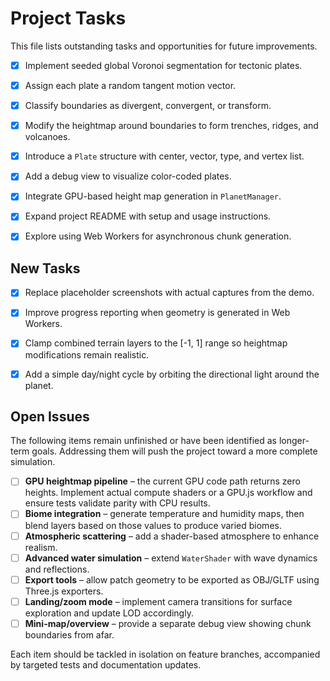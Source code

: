 # Project Tasks

This file lists outstanding tasks and opportunities for future improvements.

- [x] Implement seeded global Voronoi segmentation for tectonic plates.
- [x] Assign each plate a random tangent motion vector.
- [x] Classify boundaries as divergent, convergent, or transform.
- [x] Modify the heightmap around boundaries to form trenches, ridges, and volcanoes.
- [x] Introduce a `Plate` structure with center, vector, type, and vertex list.
- [x] Add a debug view to visualize color-coded plates.

- [x] Integrate GPU-based height map generation in `PlanetManager`.

- [x] Expand project README with setup and usage instructions.
- [x] Explore using Web Workers for asynchronous chunk generation.

## New Tasks

- [x] Replace placeholder screenshots with actual captures from the demo.


- [x] Improve progress reporting when geometry is generated in Web Workers.

- [x] Clamp combined terrain layers to the [-1, 1] range so heightmap
  modifications remain realistic.

- [x] Add a simple day/night cycle by orbiting the directional light around the planet.



## Open Issues

The following items remain unfinished or have been identified as longer-term goals. Addressing them will push the project toward a more complete simulation.

- [ ] **GPU heightmap pipeline** – the current GPU code path returns zero heights. Implement actual compute shaders or a GPU.js workflow and ensure tests validate parity with CPU results.
- [ ] **Biome integration** – generate temperature and humidity maps, then blend layers based on those values to produce varied biomes.
- [ ] **Atmospheric scattering** – add a shader-based atmosphere to enhance realism.
- [ ] **Advanced water simulation** – extend `WaterShader` with wave dynamics and reflections.
- [ ] **Export tools** – allow patch geometry to be exported as OBJ/GLTF using Three.js exporters.
- [ ] **Landing/zoom mode** – implement camera transitions for surface exploration and update LOD accordingly.
- [ ] **Mini-map/overview** – provide a separate debug view showing chunk boundaries from afar.

Each item should be tackled in isolation on feature branches, accompanied by targeted tests and documentation updates.
